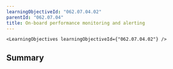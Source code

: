 ```yaml
---
learningObjectiveId: "062.07.04.02"
parentId: "062.07.04"
title: On-board performance monitoring and alerting
---
```


```tsx eval
<LearningObjectives learningObjectiveId={"062.07.04.02"} />
```

## Summary
